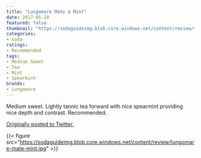 ```yaml
---
title: "Lungomare Mate & Mint"
date: 2017-05-28
featured: false
thumbnail: "https://sodaguideimg.blob.core.windows.net/content/review/thumbs/lungomare-mate-mint.jpg"
categories:
- soda
ratings:
- Recommended
tags:
- Medium Sweet
- Tea
- Mint
- Spearmint
brands:
- Lungomare
---
```


Medium sweet. Lightly tannic tea forward with nice spearmint providing nice depth and contrast. Recommended.

[Originally posted to Twitter.](https://twitter.com/Cavorter/status/868905681914445824)

{{< figure src="https://sodaguideimg.blob.core.windows.net/content/review/lungomare-mate-mint.jpg" >}}

